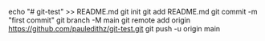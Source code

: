 echo "# git-test" >> README.md
git init
git add README.md
git commit -m "first commit"
git branch -M main
git remote add origin https://github.com/pauledithz/git-test.git
git push -u origin main
